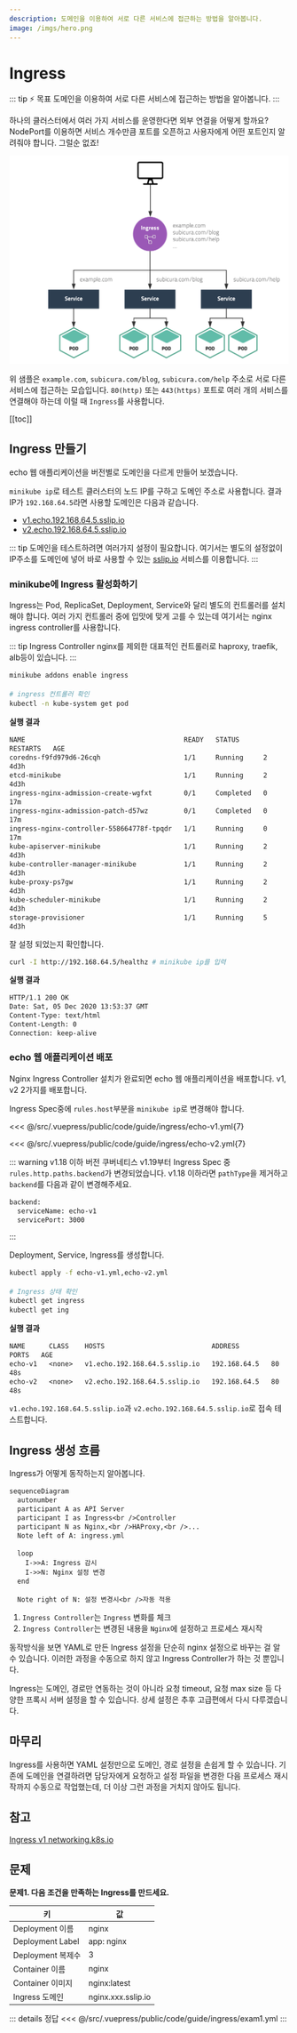 ```yaml
---
description: 도메인을 이용하여 서로 다른 서비스에 접근하는 방법을 알아봅니다.
image: /imgs/hero.png
---
```


# Ingress

::: tip ⚡️ 목표
도메인을 이용하여 서로 다른 서비스에 접근하는 방법을 알아봅니다.
:::

하나의 클러스터에서 여러 가지 서비스를 운영한다면 외부 연결을 어떻게 할까요? NodePort를 이용하면 서비스 개수만큼 포트를 오픈하고 사용자에게 어떤 포트인지 알려줘야 합니다. 그럴순 없죠!

![ingress](./imgs/guide/ingress/ingress.png)

위 샘플은 `example.com`, `subicura.com/blog`, `subicura.com/help` 주소로 서로 다른 서비스에 접근하는 모습입니다. `80(http)` 또는 `443(https)` 포트로 여러 개의 서비스를 연결해야 하는데 이럴 때 `Ingress`를 사용합니다.

[[toc]]

## Ingress 만들기

echo 웹 애플리케이션을 버전별로 도메인을 다르게 만들어 보겠습니다.

`minikube ip`로 테스트 클러스터의 노드 IP를 구하고 도메인 주소로 사용합니다. 결과 IP가 `192.168.64.5`라면 사용할 도메인은 다음과 같습니다.

- [v1.echo.192.168.64.5.sslip.io](http://v1.echo.192.168.64.5.sslip.io)
- [v2.echo.192.168.64.5.sslip.io](http://v2.echo.192.168.64.5.sslip.io)

::: tip
도메인을 테스트하려면 여러가지 설정이 필요합니다. 여기서는 별도의 설정없이 IP주소를 도메인에 넣어 바로 사용할 수 있는 [sslip.io](https://sslip.io) 서비스를 이용합니다.
:::

### minikube에 Ingress 활성화하기

Ingress는 Pod, ReplicaSet, Deployment, Service와 달리 별도의 컨트롤러를 설치해야 합니다. 여러 가지 컨트롤러 중에 입맛에 맞게 고를 수 있는데 여기서는 nginx ingress controller를 사용합니다.

::: tip Ingress Controller
nginx를 제외한 대표적인 컨트롤러로 haproxy, traefik, alb등이 있습니다.
:::

```sh
minikube addons enable ingress

# ingress 컨트롤러 확인
kubectl -n kube-system get pod
```

**실행 결과**

```{4-6}
NAME                                        READY   STATUS      RESTARTS   AGE
coredns-f9fd979d6-26cqh                     1/1     Running     2          4d3h
etcd-minikube                               1/1     Running     2          4d3h
ingress-nginx-admission-create-wgfxt        0/1     Completed   0          17m
ingress-nginx-admission-patch-d57wz         0/1     Completed   0          17m
ingress-nginx-controller-558664778f-tpqdr   1/1     Running     0          17m
kube-apiserver-minikube                     1/1     Running     2          4d3h
kube-controller-manager-minikube            1/1     Running     2          4d3h
kube-proxy-ps7gw                            1/1     Running     2          4d3h
kube-scheduler-minikube                     1/1     Running     2          4d3h
storage-provisioner                         1/1     Running     5          4d3h
```

잘 설정 되었는지 확인합니다.

```sh
curl -I http://192.168.64.5/healthz # minikube ip를 입력
```

**실행 결과**

```
HTTP/1.1 200 OK
Date: Sat, 05 Dec 2020 13:53:37 GMT
Content-Type: text/html
Content-Length: 0
Connection: keep-alive
```

### echo 웹 애플리케이션 배포

Nginx Ingress Controller 설치가 완료되면 echo 웹 애플리케이션을 배포합니다. v1, v2 2가지를 배포합니다.

Ingress Spec중에 `rules.host`부분을 `minikube ip`로 변경해야 합니다.

<<< @/src/.vuepress/public/code/guide/ingress/echo-v1.yml{7}
<code-link link="guide/ingress/echo-v1.yml"/>

<<< @/src/.vuepress/public/code/guide/ingress/echo-v2.yml{7}
<code-link link="guide/ingress/echo-v2.yml"/>

::: warning v1.18 이하 버전
쿠버네티스 v1.19부터 Ingress Spec 중 `rules.http.paths.backend`가 변경되었습니다. v1.18 이하라면 `pathType`을 제거하고 `backend`를 다음과 같이 변경해주세요.

```
backend:
  serviceName: echo-v1
  servicePort: 3000
```

:::

Deployment, Service, Ingress를 생성합니다.

```sh
kubectl apply -f echo-v1.yml,echo-v2.yml

# Ingress 상태 확인
kubectl get ingress
kubectl get ing
```

**실행 결과**

```{2,3}
NAME      CLASS    HOSTS                           ADDRESS        PORTS   AGE
echo-v1   <none>   v1.echo.192.168.64.5.sslip.io   192.168.64.5   80      48s
echo-v2   <none>   v2.echo.192.168.64.5.sslip.io   192.168.64.5   80      48s
```

`v1.echo.192.168.64.5.sslip.io`과 `v2.echo.192.168.64.5.sslip.io`로 접속 테스트합니다.

## Ingress 생성 흐름

Ingress가 어떻게 동작하는지 알아봅니다.

```mermaid
sequenceDiagram
  autonumber
  participant A as API Server
  participant I as Ingress<br />Controller
  participant N as Nginx,<br />HAProxy,<br />...
  Note left of A: ingress.yml

  loop
    I->>A: Ingress 감시
    I->>N: Nginx 설정 변경
  end

  Note right of N: 설정 변경시<br />자동 적용
```

1. `Ingress Controller`는 `Ingress` 변화를 체크
2. `Ingress Controller`는 변경된 내용을 `Nginx`에 설정하고 프로세스 재시작

동작방식을 보면 YAML로 만든 Ingress 설정을 단순히 nginx 설정으로 바꾸는 걸 알 수 있습니다. 이러한 과정을 수동으로 하지 않고 Ingress Controller가 하는 것 뿐입니다.

Ingress는 도메인, 경로만 연동하는 것이 아니라 요청 timeout, 요청 max size 등 다양한 프록시 서버 설정을 할 수 있습니다. 상세 설정은 추후 고급편에서 다시 다루겠습니다.

## 마무리

Ingress를 사용하면 YAML 설정만으로 도메인, 경로 설정을 손쉽게 할 수 있습니다. 기존에 도메인을 연결하려면 담당자에게 요청하고 설정 파일을 변경한 다음 프로세스 재시작까지 수동으로 작업했는데, 더 이상 그런 과정을 거치지 않아도 됩니다.

## 참고

[Ingress v1 networking.k8s.io](https://kubernetes.io/docs/reference/generated/kubernetes-api/v1.20/#ingress-v1-networking-k8s-io)

## 문제

**문제1. 다음 조건을 만족하는 Ingress를 만드세요.**

| 키                | 값                 |
| ----------------- | ------------------ |
| Deployment 이름   | nginx              |
| Deployment Label  | app: nginx         |
| Deployment 복제수 | 3                  |
| Container 이름    | nginx              |
| Container 이미지  | nginx:latest       |
| Ingress 도메인    | nginx.xxx.sslip.io |

::: details 정답
<<< @/src/.vuepress/public/code/guide/ingress/exam1.yml
<code-link link="guide/ingress/exam1.yml"/>
:::
